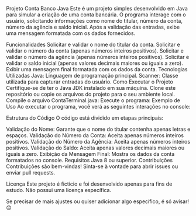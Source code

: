 Projeto Conta Banco Java
Este é um projeto simples desenvolvido em Java para simular a criação de uma conta bancária. O programa interage com o usuário, solicitando informações como nome do titular, número da conta, número da agência e saldo inicial. Após a validação das entradas, exibe uma mensagem formatada com os dados fornecidos.

Funcionalidades
Solicitar e validar o nome do titular da conta.
Solicitar e validar o número da conta (apenas números inteiros positivos).
Solicitar e validar o número da agência (apenas números inteiros positivos).
Solicitar e validar o saldo inicial (apenas valores decimais maiores ou iguais a zero).
Exibir uma mensagem final formatada com os dados da conta.
Tecnologias Utilizadas
Java: Linguagem de programação principal.
Scanner: Classe utilizada para capturar entradas do usuário.
Como Executar o Projeto
Certifique-se de ter o Java JDK instalado em sua máquina.
Clone este repositório ou copie os arquivos do projeto para o seu ambiente local.
Compile o arquivo ContaTerminal.java:
Execute o programa:
Exemplo de Uso
Ao executar o programa, você verá as seguintes interações no console:

Estrutura do Código
O código está dividido em etapas principais:

Validação do Nome: Garante que o nome do titular contenha apenas letras e espaços.
Validação do Número da Conta: Aceita apenas números inteiros positivos.
Validação do Número da Agência: Aceita apenas números inteiros positivos.
Validação do Saldo: Aceita apenas valores decimais maiores ou iguais a zero.
Exibição da Mensagem Final: Mostra os dados da conta formatados no console.
Requisitos
Java 8 ou superior.
Contribuições
Contribuições são bem-vindas! Sinta-se à vontade para abrir issues ou enviar pull requests.

Licença
Este projeto é fictício e foi desenvolvido apenas para fins de estudo. Não possui uma licença específica.

Se precisar de mais ajustes ou quiser adicionar algo específico, é só avisar! 😊
